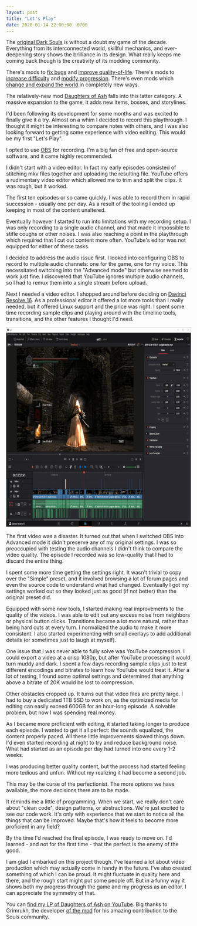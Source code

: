 ```yaml
---
layout: post
title: "Let's Play"
date: 2020-01-14 22:00:00 -0700
---
```

The [original Dark Souls](https://store.steampowered.com/app/211420/DARK_SOULS_Prepare_To_Die_Edition/) is without a doubt my game of the decade.  Everything from its interconnected world, skillful mechanics, and ever-deepening story shows the brilliance in its design.  What really keeps me coming back though is the creativity of its modding community.

There's mods to [fix bugs](https://www.nexusmods.com/darksouls/mods/19) and [improve quality-of-life](https://www.nexusmods.com/darksouls/mods/19).  There's mods to [increase difficulty](https://www.nexusmods.com/darksouls/mods/1265) and [modify progression](https://www.nexusmods.com/darksouls/mods/1305).  There's even mods which [change and expand the world](https://www.nexusmods.com/darksouls/mods/1418) in completely new ways.

The relatively-new mod [Daughters of Ash](https://www.nexusmods.com/darksouls/mods/1524) falls into this latter category.  A massive expansion to the game, it adds new items, bosses, and storylines.

I'd been following its development for some months and was excited to finally give it a try.  Almost on a whim I decided to record this playthrough.  I thought it might be interesting to compare notes with others, and I was also looking forward to getting some experience with video editing.  This would be my first "Let's Play".

I opted to use [OBS](https://obsproject.com/) for recording.  I'm a big fan of free and open-source software, and it came highly recommended.

I didn't start with a video editor.  In fact my early episodes consisted of stitching mkv files together and uploading the resulting file.  YouTube offers a rudimentary video editor which allowed me to trim and split the clips.  It was rough, but it worked.

The first ten episodes or so came quickly.  I was able to record them in rapid succession - usually one per day.  As a result of the tooling I ended up keeping in most of the content unaltered.

Eventually however I started to run into limitations with my recording setup.  I was only recording to a single audio channel, and that made it impossible to stifle coughs or other noises.  I was also reaching a point in the playthrough which required that I cut out content more often.  YouTube's editor was not equipped for either of these tasks.

I decided to address the audio issue first.  I looked into configuring OBS to record to multiple audio channels: one for the game, one for my voice.  This necessitated switching into the "Advanced mode" but otherwise seemed to work just fine.  I discovered that YouTube ignores multiple audio channels, so I had to remux them into a single stream before upload.

Next I needed a video editor.  I shopped around before deciding on [Davinci Resolve 16](https://www.blackmagicdesign.com/products/davinciresolve/).  As a professional editor it offered a lot more tools than I really needed, but it offered Linux support and the price was right.  I spent some time recording sample clips and playing around with the timeline tools, transitions, and the other features I thought I'd need.

[<img src="/img/davinci-resolve-thumb.png" width="800" height="544" alt="Resolve editor interface">](/img/davinci-resolve.png)

The first video was a disaster.  It turned out that when I switched OBS into Advanced mode it didn't preserve any of my original settings.  I was so preoccupied with testing the audio channels I didn't think to compare the video quality.  The episode I recorded was so low-quality that I had to discard the entire thing.

I spent some more time getting the settings right.  It wasn't trivial to copy over the "Simple" preset, and it involved browsing a lot of forum pages and even the source code to understand what had changed.  Eventually I got my settings worked out so they looked just as good (if not better) than the original preset did.

Equipped with some new tools, I started making real improvements to the quality of the videos.  I was able to edit out any excess noise from neighbors or physical button clicks.  Transitions became a lot more natural, rather than being hard cuts at every turn.  I normalized the audio to make it more consistent.  I also started experimenting with small overlays to add additional details (or sometimes just to laugh at myself).

One issue that I was never able to fully solve was YouTube compression.  I could export a video at a crisp 1080p, but after YouTube processing it would turn muddy and dark.  I spent a few days recording sample clips just to test different encodings and bitrates to learn how YouTube would treat it.  After a lot of testing, I found some optimal settings and determined that anything above a bitrate of 20K would be lost to compression.

Other obstacles cropped up.  It turns out that video files are pretty large.  I had to buy a dedicated 1TB SSD to work on, as the optimized media for editing can easily exceed 600GB for an hour-long episode.  A solvable problem, but now I was spending real money.

As I became more proficient with editing, it started taking longer to produce each episode.  I wanted to get it all perfect: the sounds equalized, the content properly paced.  All these little improvements slowed things down.  I'd even started recording at night to try and reduce background noise.  What had started as an episode per day had turned into one every 1-2 weeks.

I was producing better quality content, but the process had started feeling more tedious and unfun.  Without my realizing it had become a second job.

This may be the curse of the perfectionist.  The more options we have available, the more decisions there are to be made.

It reminds me a little of programming.  When we start, we really don't care about "clean code", design patterns, or abstractions.  We're just excited to see our code work.  It's only with experience that we start to notice all the things that can be improved.  Maybe that's how it feels to become more proficient in any field?

By the time I'd reached the final episode, I was ready to move on.  I'd learned - and not for the first time - that the perfect is the enemy of the good.

I am glad I embarked on this project though.  I've learned a lot about video production which may actually come in handy in the future.  I've also created something of which I can be proud.  It might fluctuate in quality here and there, and the rough start might put some people off.  But in a funny way it shows both my progress through the game and my progress as an editor.  I can appreciate the symmetry of that.

You can [find my LP of Daughters of Ash on YouTube](https://www.youtube.com/playlist?list=PL3Xb_yuSwD8BLaUEwm6S5_5kie5faouPP).  Big thanks to Grimrukh, the developer [of the mod](https://www.nexusmods.com/darksouls/mods/1524) for his amazing contribution to the Souls community.
